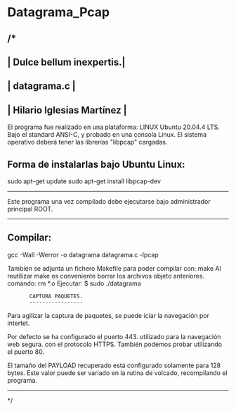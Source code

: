 # Datagrama_Pcap
/*
------------------------------
|     Dulce bellum inexpertis.|
-------------------------------
|        datagrama.c          |
-------------------------------
|   Hilario Iglesias Martínez | 
-------------------------------
El programa fue realizado
en una plataforma:
LINUX Ubuntu 20.04.4 LTS.
Bajo el standard ANSI-C,
y probado en una consola Linux.
El sistema operativo deberá tener las 
librerías "libpcap" cargadas.

Forma de instalarlas bajo Ubuntu Linux:
--------------------------------------
sudo apt-get update
sudo apt-get install libpcap-dev

**********************************
Este programa una vez compilado
debe ejecutarse bajo administrador
principal ROOT.
************************************
Compilar:
---------

gcc -Wall -Werror -o datagrama   datagrama.c -lpcap

También se adjunta un fichero Makefile
para poder compilar con: make
Al reutilizar make es conveniente borrar
los archivos objeto anteriores.
comando: rm *.o
Ejecutar:
$ sudo ./datagrama

           CAPTURA PAQUETES.
           -----------------
Para agilizar la captura de paquetes,
se puede iciar la navegación por intertet.

Por defecto se ha configurado el puerto 443.
utilizado  para la navegación web segura.
con el protocolo HTTPS.
También podemos probar utilizando
el puerto 80.

El tamaño del PAYLOAD recuperado está
configurado solamente para 128 bytes.
Este valor puede ser variado en la rutina
de volcado, recompilando el programa.
*************************************
*/

